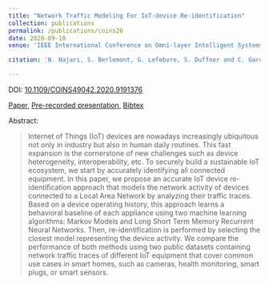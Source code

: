 ```yaml
---
title: "Network Traffic Modeling For IoT-device Re-identification"
collection: publications
permalink: /publications/coins20
date: 2020-09-10
venue: 'IEEE International Conference on Omni-layer Intelligent Systems'

citation: 'N. Najari, S. Berlemont, G. Lefebvre, S. Duffner and C. Garcia, "Network Traffic Modeling For IoT-device Re-identification," 2020 International Conference on Omni-layer Intelligent Systems (COINS), 2020.'

---
```

DOI: [10.1109/COINS49042.2020.9191376](10.1109/COINS49042.2020.9191376)

[Paper](https://ieeexplore.ieee.org/document/9191376), [Pre-recorded presentation](https://youtu.be/6X-NsWUzPEU), [Bibtex](https://naji-najari.github.io/bib/coins20.txt)

Abstract:
> Internet of Things (IoT) devices are nowadays increasingly ubiquitous not only in industry but also in human daily routines. This fast expansion is the cornerstone of new challenges such as device heterogeneity, interoperability, etc. To securely build a sustainable IoT ecosystem, we start by accurately identifying all connected equipment. In this paper, we propose an accurate IoT device re-identification approach that models the network activity of devices connected to a Local Area Network by analyzing their traffic traces. Based on a device operating history, this approach learns a behavioral baseline of each appliance using two machine learning algorithms: Markov Models and Long Short Term Memory Recurrent Neural Networks. Then, re-identification is performed by selecting the closest model representing the device activity. We compare the performance of both methods using two public datasets containing network traffic traces of different IoT equipment that cover common use cases in smart homes, such as cameras, health monitoring, smart plugs, or smart sensors.

